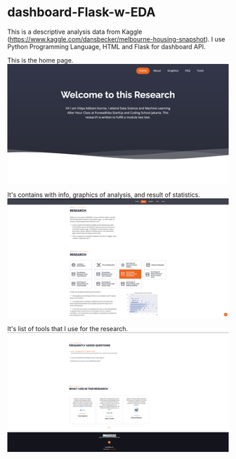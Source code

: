 # dashboard-Flask-w-EDA

This is a descriptive analysis data from Kaggle (https://www.kaggle.com/dansbecker/melbourne-housing-snapshot). 
I use Python Programming Language, HTML and Flask for dashboard API.

This is the home page.
<img src="./home.png">

It's contains with info, graphics of analysis, and result of statistics.
<img src="./graphics.png">

It's list of tools that I use for the research.
<img src="./tools.png">

